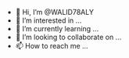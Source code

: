 - 👋 Hi, I’m @WALID78ALY
- 👀 I’m interested in ...
- 🌱 I’m currently learning ...
- 💞️ I’m looking to collaborate on ...
- 📫 How to reach me ...

<!---
WALID78ALY/WALID78ALY is a ✨ special ✨ repository because its `README.md` (this file) appears on your GitHub profile.
You can click the Preview link to take a look at your changes.
--->
